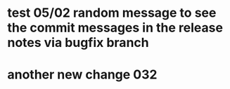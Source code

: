 # test 05/02 random message to see the commit messages in the release notes via bugfix branch


# another new change 032